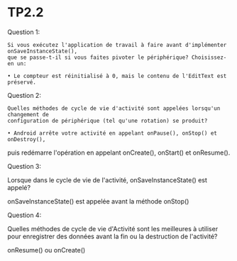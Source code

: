 # TP2.2

Question 1:

    Si vous exécutez l'application de travail à faire avant d'implémenter onSaveInstanceState(), 
    que se passe-t-il si vous faites pivoter le périphérique? Choisissez-en un:

    • Le compteur est réinitialisé à 0, mais le contenu de l'EditText est préservé.

Question 2:

    Quelles méthodes de cycle de vie d'activité sont appelées lorsqu'un changement de 
    configuration de périphérique (tel qu'une rotation) se produit?

    • Android arrête votre activité en appelant onPause(), onStop() et onDestroy(), 
puis redémarre l'opération en appelant onCreate(), onStart() et onResume().

Question 3:

Lorsque dans le cycle de vie de l'activité, onSaveInstanceState() est appelé?

onSaveInstanceState() est appelée avant la méthode onStop()

Question 4:

Quelles méthodes de cycle de vie d'Activité sont les meilleures à utiliser pour 
enregistrer des données avant la fin ou la destruction de l'activité?

onResume() ou onCreate()
